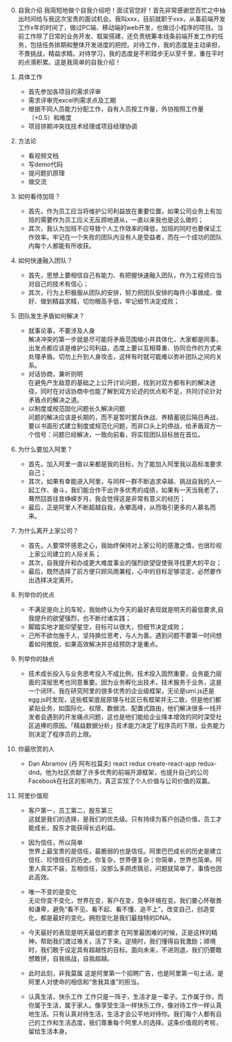 0. 自我介绍
   我简短地做个自我介绍吧！面试官您好！首先非常感谢您百忙之中抽出时间给与我这次宝贵的面试机会。我叫xxx，目前就职于xxx，从事前端开发工作x年的时间了，做过PC端、移动端的web开发，也做过小程序的项目。当前工作除了日常的业务开发、框架搭建，还负责统筹本线条前端开发工作的任务，包括任务排期和整体开发进度的把控。对待工作，我的态度是主动承担，不畏挑战，精益求精。对待学习，我的态度是不积跬步无以至千里，重在平时的点滴积累。这是我简单的自我介绍！

0. 具体工作
   * 首先参加各项目的需求评审
   * 需求评审完excel列需求点及工期
   * 根据不同人员能力分配工作，自有人员按工作量，外协按照工作量（+0.5）和难度
   * 项目排期冲突找技术经理或项目经理协调

0. 方法论
   * 看视频文档
   * 写demo代码
   * 提问题扒原理
   * 做交流

1. 如何看待加班？  
   * 首先，作为员工应当将维护公司利益放在重要位置，如果公司业务上有加班的需要作为员工应义无反顾地遵从，一直以来我也是这么做的；  
   * 其次，我认为加班不应导致个人工作效率的降低，加班的同时也要保证工作效率。牢记在一个失败的团队内没有人是受益者，而在一个成功的团队内每个人都能有所收获。  
   
2. 如何快速融入团队？
   * 首先，思想上要相信自己有能力、有把握快速融入团队，作为工程师应当对自己的技术有信心；  
   * 其次，行为上积极服从团队的安排，努力把团队安排的每件小事做成、做好、做到精益求精，切勿眼高手低，牢记细节决定成败；

3. 团队发生矛盾如何解决？
   * 就事论事，不要涉及人身    
   解决冲突的第一步就是尽可能将矛盾范围缩小并具体化，大家都是同事，出发点都应该是维护公司利益，态度上要以互相尊重、协同合作的方式来处理矛盾。切勿上升到人身攻击，这样有时就可能难以弥补团队之间的关系。  
   * 对话协商，兼听则明  
   在避免产生敌意的基础之上公开讨论问题，找到对双方都有利的解决途径，同时在对话协商中也能了解到双方论述的优点和不足，共同讨论针对矛盾点的解决之道。  
   * 以制度或规范固化问题长久解决问题  
   问题的解决应该是长期的，而不是暂时罢兵休战、养精蓄锐后隔日再战，要以书面形式建立制度或规范化问题，而非口头上的停战，给矛盾双方一个信号：问题已经解决，一致向前看，将实现团队目标放在首位。

4. 为什么要加入阿里？
   * 首先，加入阿里一直以来都是我的目标，为了能加入阿里我以高标准要求自己；  
   * 其次，如果有幸能进入阿里，与同样一群不断追求卓越、挑战自我的人一起工作、奋斗，我们能合作干出许多优秀的成绩，如果有一天当我老了，蓦然回首往昔峥嵘岁月，我会觉得这是非常有意义的经历；
   * 最后，正是阿里人不断超越自我，永攀高峰，从而吸引更多的人慕名而来。  

5. 为什么离开上家公司？
   * 首先，人要常怀感恩之心，我始终保持对上家公司的感激之情，也很珍视上家公司建立的人际关系；
   * 其次，自我提升和办成更大难度事业的强烈欲望促使我寻找更大的平台；
   * 最后，既然选择了前方便只顾风雨兼程，心中的目标足够坚定，必然要作出选择决定离开。

6. 列举你的优点
   * 不满足是向上的车轮，我始终认为今天的最好表现就是明天的最低要求,自我提升的欲望强烈，也不断付诸实践；  
   * 脚踏实地才能仰望星空，目标可以很大，但细节决定成败；
   * 己所不欲勿施于人，坚持换位思考，与人为善。遇到问题不要第一时间想着如何推脱，如果高效解决并总结预防才是重点。

7. 列举你的缺点
   * 技术成长投入与业务思考投入不成比例，技术投入固然重要，业务能力层面的深层思考也同意重要。因为业务孵化出技术，技术服务于业务，这是一个闭环。我在研究阿里的很多优秀的企业级框架，无论是umi.js还是egg.js时发现，这些框架底层原理与社区已有框架并无二致，但是他们都紧贴业务，如国际化、权限、数据流、配置式路由，他们解决很多一线开发者会遇到的开发痛点问题，这也是他们能给企业降本增效的同时深受社区追捧的原因。「精益数据分析」技术能力决定了程序员的下限，业务能力则决定了程序员的上限。

8. 你最欣赏的人
   * Dan Abramov (丹 阿布拉莫夫) react redux create-react-app redux-dnd。他为社区贡献了许多优秀的前端开源框架，也提升自己的公司Facebook在社区的影响力，真正实现了个人价值与公司价值的双赢。 

9. 阿里价值观
   * 客户第一，员工第二，股东第三  
     这就是我们的选择，是我们的优先级。只有持续为客户创造价值，员工才能成长，股东才能获得长远利益。  

   * 因为信任，所以简单  
     世界上最宝贵的是信任，最脆弱的也是信任。阿里巴巴成长的历史是建立信任、珍惜信任的历史。你复杂，世界便复杂；你简单，世界也简单。阿里人真实不装，互相信任，没那么多顾虑猜忌，问题就简单了，事情也因此高效。  

   * 唯一不变的是变化  
     无论你变不变化，世界在变，客户在变，竞争环境在变。我们要心怀敬畏和谦卑，避免“看不见、看不起、看不懂、追不上”。改变自己，创造变化，都是最好的变化。拥抱变化是我们最独特的DNA。  
     
   * 今天最好的表现是明天最低的要求
     在阿里最困难的时候，正是这样的精神，帮助我们渡过难关，活了下来。逆境时，我们懂得自我激励；顺境时，我们敢于设定具有超越性的目标。面向未来，不进则退，我们仍要敢想敢拼，自我挑战，自我超越。
     
   * 此时此刻，非我莫属
     这是阿里第一个招聘广告，也是阿里第一句土话，是阿里人对使命的相信和“舍我其谁”的担当。       

   * 认真生活，快乐工作
     工作只是一阵子，生活才是一辈子。工作属于你，而你属于生活，属于家人。像享受生活一样快乐工作，像对待工作一样认真地生活。只有认真对待生活，生活才会公平地对待你。我们每个人都有自己的工作和生活态度，我们尊重每个阿里人的选择。这条价值观的考核，留给生活本身。



